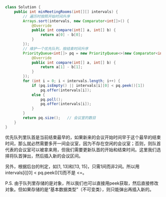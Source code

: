 ``` java
class Solution {
    public int minMeetingRooms(int[][] intervals) {
        // 遍历时按照开始时间升序
        Arrays.sort(intervals, new Comparator<int[]>() {
            @Override
            public int compare(int[] a, int[] b) {
                return a[0] - b[0];
            }
        });
        // 维护一个优先队列，按结束时间升序
        PriorityQueue<int[]> pq = new PriorityQueue<>(new Comparator<int[]>() {
            @Override
            public int compare(int[] a, int[] b) {
                return a[1] - b[1];
            }
        });
        for (int i = 0; i < intervals.length; i++) {
            if (pq.isEmpty() || intervals[i][0] < pq.peek()[1])
                pq.offer(intervals[i]);
            else {
                pq.poll();
                pq.offer(intervals[i]);
            }
        }
        return pq.size();	// 会议室的数目
    }
}
```

优先队列里队首是当前结束最早的，如果新来的会议开始时间早于这个最早的结束时间，那么就必然需要多开一间会议室，因为不存在空闲的会议室；否则，则队首代表的会议室可以被拿来用，但我们需要更新队首的开始和结束时间。这里我们选择将队首弹出，然后插入新的会议区间。

另外，根据后台的判定，如[1, 13]和[13, 15]，只需1间而非2间。所以用intervals\[i][0] < pq.peek()[1]而不是 <=。

P.S. 由于队列里存储的是对象，所以我们也可以直接用peek获取，然后直接修改对象。但如果存储的是“基本数据类型”（不可变类），则只能弹出再插入新的。